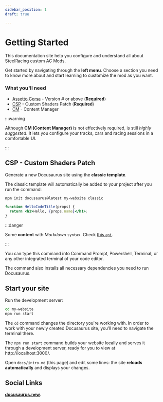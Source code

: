 ```yaml
---
sidebar_position: 1
draft: true

---
```


# Getting Started

This documentation site help you configure and understand all about SteelRacing custom AC Mods.

Get started by navigating through the **left menu**.
Choose a section you need to know more about and start learning to customize the mod as you want.


### What you'll need

- [Assetto Corsa](https://nodejs.org/en/download/) - Version # or above (**Required**)
- [CSP](https://acstuff.ru) - Custom Shaders Patch (**Required**)
- [CM](https://acstuff.ru) - Content Manager

:::warning

Although **CM (Content Manager)** is not effectively required, is still _highly suggested_.
It lets you configure your tracks, cars and racing sessions in a comfortable UI.

:::

## CSP - Custom Shaders Patch

Generate a new Docusaurus site using the **classic template**.

The classic template will automatically be added to your project after you run the command:

```bash
npm init docusaurus@latest my-website classic
```

```jsx title="/src/components/HelloCodeTitle.js"
function HelloCodeTitle(props) {
  return <h1>Hello, {props.name}</h1>;
}
```

:::danger

Some **content** with _Markdown_ `syntax`. Check [this `api`](#).

:::

You can type this command into Command Prompt, Powershell, Terminal, or any other integrated terminal of your code editor.

The command also installs all necessary dependencies you need to run Docusaurus.

## Start your site

Run the development server:

```bash
cd my-website
npm run start
```

The `cd` command changes the directory you're working with. In order to work with your newly created Docusaurus site, you'll need to navigate the terminal there.

The `npm run start` command builds your website locally and serves it through a development server, ready for you to view at http://localhost:3000/.

Open `docs/intro.md` (this page) and edit some lines: the site **reloads automatically** and displays your changes.


## Social Links

**[docusaurus.new](https://docusaurus.new)**.
